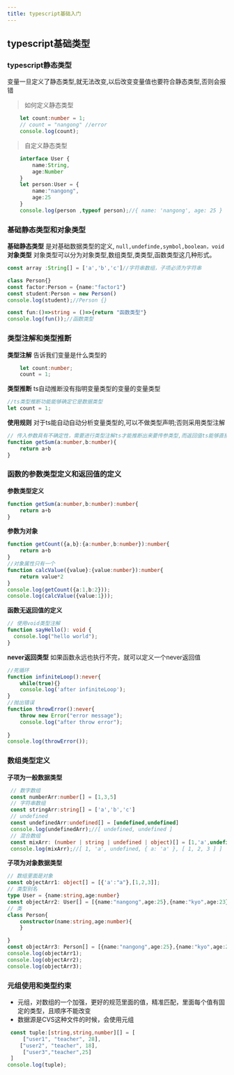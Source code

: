 ```yaml
---
title: typescript基础入门
---
```


## typescript基础类型

### typescript静态类型

变量一旦定义了静态类型,就无法改变,以后改变变量值也要符合静态类型,否则会报错
>如何定义静态类型

```ts
    let count:number = 1;
    // count = "nangong" //error
    console.log(count);
```

> 自定义静态类型

```ts
    interface User {
        name:String,
        age:Number
    }
    let person:User = {
        name:"nangong",
        age:25
    }
    console.log(person ,typeof person);//{ name: 'nangong', age: 25 }
```

### 基础静态类型和对象类型
**基础静态类型**
是对基础数据类型的定义, `null,undefinde,symbol,boolean，void`
**对象类型**
对象类型可以分为对象类型,数组类型,类类型,函数类型这几种形式。
```ts
const array :String[] = ['a','b','c']//字符串数组，子项必须为字符串

class Person{}
const factor:Person = {name:"factor1"}
const student:Person = new Person()
console.log(student);//Person {}

const fun:()=>string = ()=>{return "函数类型"}
console.log(fun());//函数类型

```

### 类型注解和类型推断
**类型注解**
告诉我们变量是什么类型的
```ts
    let count:number;
    count = 1;
```
**类型推断**
ts自动推断没有指明变量类型的变量的变量类型
```ts
//ts类型推断功能能够确定它是数据类型
let count = 1;
```
**使用规则**
对于ts能自动自动分析变量类型的,可以不做类型声明;否则采用类型注解
```ts
// 传入参数具有不确定性，需要进行类型注解ts才能推断出来要传参类型,而返回值ts能够直接推断出来，所以不需要
function getSum(a:number,b:number){
    return a+b
}
```

### 函数的参数类型定义和返回值的定义
**参数类型定义**
```ts
function getSum(a:number,b:number):number{
    return a+b
}
```

**参数为对象**
```ts
function getCount({a,b}:{a:number,b:number}):number{
    return a+b
}
//对象属性只有一个
function calcValue({value}:{value:number}):number{
    return value*2
}
console.log(getCount({a:1,b:2}));
console.log(calcValue({value:1}));
```

**函数无返回值的定义**
```ts
// 使用void类型注解
function sayHello(): void {
  console.log("hello world");
}
```
**never返回类型**
如果函数永远也执行不完，就可以定义一个never返回值
```ts
//死循环
function infiniteLoop():never{
    while(true){}
    console.log('after infiniteLoop'); 
}
//抛出错误
function throwError():never{
    throw new Error("error message");
    console.log("after throw error");
    
}
console.log(throwError());
```


### 数组类型定义
**子项为一般数据类型**
```ts
 // 数字数组
 const numberArr:number[] = [1,3,5]
 // 字符串数组
 const stringArr:string[] = ['a','b','c']
 // undefined
 const undefinedArr:undefined[] = [undefined,undefined]
 console.log(undefinedArr);//[ undefined, undefined ]
 // 混合数组
 const mixArr: (number | string | undefined | object)[] = [1,'a',undefined,{'a':"a"},[1,2,3]]
 console.log(mixArr);//[ 1, 'a', undefined, { a: 'a' }, [ 1, 2, 3 ] ]
```

**子项为对象数据类型**
```ts
// 数组里面是对象
const objectArr1: object[] = [{'a':"a"},[1,2,3]];
// 类型别名
type User = {name:string,age:number}
const objectArr2: User[] = [{name:"nangong",age:25},{name:"kyo",age:23}]
// 类
class Person{
    constructor(name:string,age:number){
    }

}
const objectArr3: Person[] = [{name:"nangong",age:25},{name:"kyo",age:23}];
console.log(objectArr1);
console.log(objectArr2);
console.log(objectArr3);
```

### 元组使用和类型约束
- 元组，对数组的一个加强，更好的规范里面的值，精准匹配，里面每个值有固定的类型，且顺序不能改变
- 数据源是CVS这种文件的时候，会使用元组
```ts
 const tuple:[string,string,number][] = [
     ["user1", "teacher", 28],
    ["user2", "teacher", 18],
     ["user3","teacher",25]
 ]
console.log(tuple);
```


